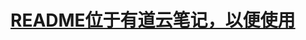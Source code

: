 # [README位于有道云笔记，以便使用](http://note.youdao.com/share/?id=7a16be75c8741d0853375482f98447ec&type=note#/)
